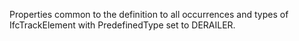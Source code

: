 Properties common to the definition to all occurrences and types of IfcTrackElement with PredefinedType set to DERAILER.
